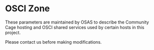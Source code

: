 # OSCI Zone

These parameters are maintained by OSAS to describe the Community Cage
hosting and OSCI shared services used by certain hosts in this project.

Please contact us before making modifications.

